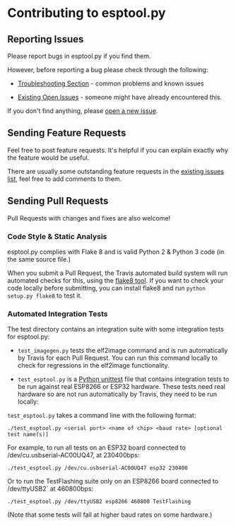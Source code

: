 # Contributing to esptool.py

## Reporting Issues

Please report bugs in esptool.py if you find them.

However, before reporting a bug please check through the following:

* [Troubleshooting Section](https://github.com/espressif/esptool/#troubleshooting) - common problems and known issues

* [Existing Open Issues](https://github.com/espressif/esptool/issues) - someone might have already encountered this.

If you don't find anything, please [open a new issue](https://github.com/espressif/esptool/issues/new).

## Sending Feature Requests

Feel free to post feature requests. It's helpful if you can explain exactly why the feature would be useful.

There are usually some outstanding feature requests in the [existing issues list](https://github.com/espressif/esptool/issues?q=is%3Aopen+is%3Aissue+label%3Aenhancement), feel free to add comments to them.

## Sending Pull Requests

Pull Requests with changes and fixes are also welcome!

### Code Style & Static Analysis

esptool.py complies with Flake 8 and is valid Python 2 & Python 3 code (in the same source file.)

When you submit a Pull Request, the Travis automated build system will run automated checks for this, using the [flake8 tool](http://flake8.readthedocs.io/en/latest/). If you want to check your code locally before submitting, you can install flake8 and run `python setup.py flake8` to test it.

### Automated Integration Tests

The test directory contains an integration suite with some integration tests for esptool.py:

* `test_imagegen.py` tests the elf2image command and is run automatically by Travis for each Pull Request. You can run this command locally to check for regressions in the elf2image functionality.

* `test_esptool.py` is a [Python unittest](https://docs.python.org/3/library/unittest.html) file that contains integration tests to be run against real ESP8266 or ESP32 hardware. These tests need real hardware so are not run automatically by Travis, they need to be run locally:

`test_esptool.py` takes a command line with the following format:

`./test_esptool.py <serial port> <name of chip> <baud rate> [optional test name(s)]`

For example, to run all tests on an ESP32 board connected to /dev/cu.usbserial-AC00UQ47, at 230400bps:

`./test_esptool.py /dev/cu.usbserial-AC00UQ47 esp32 230400`

Or to run the TestFlashing suite only on an ESP8266 board connected to /dev/ttyUSB2` at 460800bps:

`./test_esptool.py /dev/ttyUSB2 esp8266 460800 TestFlashing`

(Note that some tests will fail at higher baud rates on some hardware.)
